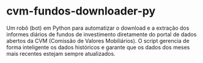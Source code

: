# cvm-fundos-downloader-py
Um robô (bot) em Python para automatizar o download e a extração dos informes diários de fundos de investimento diretamente do portal de dados abertos da CVM (Comissão de Valores Mobiliários). O script gerencia de forma inteligente os dados históricos e garante que os dados dos meses mais recentes estejam sempre atualizados.
